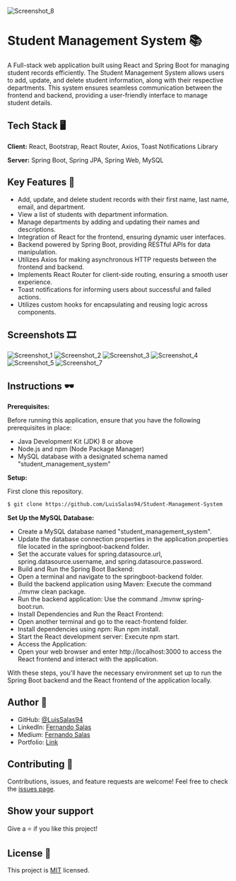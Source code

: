 
![Screenshot_8](https://github.com/LuisSalas94/Student-Management-System/assets/57297709/d46bab2c-c5b4-40b3-8efa-b3933b8face0)

# Student Management System 📚

A Full-stack web application built using React and Spring Boot for managing student records efficiently. The Student Management System allows users to add, update, and delete student information, along with their respective departments. This system ensures seamless communication between the frontend and backend, providing a user-friendly interface to manage student details.


## Tech Stack 🖥

**Client:** React, Bootstrap, React Router, Axios, Toast Notifications Library

**Server:** Spring Boot, Spring JPA, Spring Web, MySQL


## Key Features 🎇

- Add, update, and delete student records with their first name, last name, email, and department.
- View a list of students with department information.
- Manage departments by adding and updating their names and descriptions.
- Integration of React for the frontend, ensuring dynamic user interfaces.
- Backend powered by Spring Boot, providing RESTful APIs for data manipulation.
- Utilizes Axios for making asynchronous HTTP requests between the frontend and backend.
- Implements React Router for client-side routing, ensuring a smooth user experience.
- Toast notifications for informing users about successful and failed actions.
- Utilizes custom hooks for encapsulating and reusing logic across components.


## Screenshots 🎞
![Screenshot_1](https://github.com/LuisSalas94/Student-Management-System/assets/57297709/4eccd309-177e-481c-a727-a97c46543b73)
![Screenshot_2](https://github.com/LuisSalas94/Student-Management-System/assets/57297709/b8d462fc-8049-4c88-b0a1-941e954bb8a1)
![Screenshot_3](https://github.com/LuisSalas94/Student-Management-System/assets/57297709/4a0013f8-7ac4-42f0-98c2-c5931690e602)
![Screenshot_4](https://github.com/LuisSalas94/Student-Management-System/assets/57297709/71d52d6b-a1f2-41a0-9808-db4114c09c3f)
![Screenshot_5](https://github.com/LuisSalas94/Student-Management-System/assets/57297709/3ea5a570-38c3-4b77-9a2b-e0c00ee0667a)
![Screenshot_7](https://github.com/LuisSalas94/Student-Management-System/assets/57297709/d65c4391-f404-4c21-8904-48e6b39e0c01)

## Instructions 🕶
**Prerequisites:**

Before running this application, ensure that you have the following prerequisites in place:

- Java Development Kit (JDK) 8 or above
- Node.js and npm (Node Package Manager)
- MySQL database with a designated schema named "student_management_system"

**Setup:**

First clone this repository.
```bash
$ git clone https://github.com/LuisSalas94/Student-Management-System
```
**Set Up the MySQL Database:**

- Create a MySQL database named "student_management_system".
- Update the database connection properties in the application.properties file located in the springboot-backend folder. 
- Set the accurate values for spring.datasource.url, spring.datasource.username, and spring.datasource.password.
- Build and Run the Spring Boot Backend:
- Open a terminal and navigate to the springboot-backend folder.
- Build the backend application using Maven: Execute the command ./mvnw clean package.
- Run the backend application: Use the command ./mvnw spring-boot:run.
- Install Dependencies and Run the React Frontend:
- Open another terminal and go to the react-frontend folder.
- Install dependencies using npm: Run npm install.
- Start the React development server: Execute npm start.
- Access the Application:
- Open your web browser and enter http://localhost:3000 to access the React frontend and interact with the application.

With these steps, you'll have the necessary environment set up to run the Spring Boot backend and the React frontend of the application locally.

## Author 👤

- GitHub: [@LuisSalas94](https://github.com/LuisSalas94)
- LinkedIn: [Fernando Salas](https://www.linkedin.com/in/luisfernandosalasgave/)
- Medium: [Fernando Salas](https://medium.com/@luisfernandosalasg)
- Portfolio: [Link](https://fernando-salas-portfolio.netlify.app/)

## Contributing 🤝

Contributions, issues, and feature requests are welcome!
Feel free to check the [issues page](../../issues/).


## Show your support

Give a ⭐️ if you like this project!

## License 📝

This project is [MIT](./MIT.md) licensed.  


